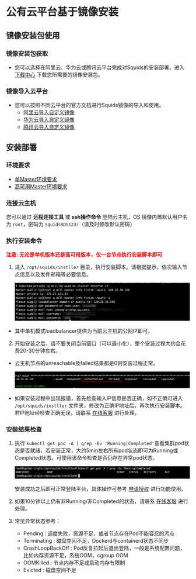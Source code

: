 # 公有云平台基于镜像安装

## 镜像安装包使用

### 镜像安装包获取

* 您可以选择在阿里云、华为云或腾讯云平台完成对Squids的安装部署，进入 [下载中心](http://squids.cn/download) 下载您所需要的镜像安装包。

### 镜像导入云平台

* 您可以按照不同云平台的官方文档进行Squids镜像的导入和使用。
    * [阿里云导入自定义镜像](https://help.aliyun.com/document_detail/25464.html)
    * [华为云导入自定义镜像](https://support.huaweicloud.com/usermanual-ims/zh-cn_topic_0030713191.html)
    * [腾讯云导入自定义镜像](https://cloud.tencent.com/document/product/213/4945)

## 安装部署

### 环境要求

* [单Master环境要求](single-master-requirement.md)
* [高可用Master环境要求](highly-available-cluster-requirement.md)

### 连接云主机

您可以通过 **远程连接工具** 或 **ssh操作命令** 登陆云主机，OS 镜像内置默认用户名为 `root`，密码为 `SquidsRDS123!`（请及时修改默认密码）

### 执行安装命令

**<font color=#FF000 >注意: 无论是单机版本还是高可用版本，仅一台节点执行安装脚本即可</font>**

1. 进入 `/opt/squids/instller` 目录，执行安装脚本。请根据提示，依次输入节点信息以及发件邮箱等必要信息。

   ![img.png](../static/img/bash-install.png)

* 其中单机模式loadbalancer提供为当前云主机的公网IP即可。

2. 开始安装之后，请不要关闭当前窗口（可以最小化），整个安装过程大约会花费20-30分钟左右。

* 云主机节点的unreachable及failed结果都是0则安装过程正常。

  ![img.png](../static/img/install-finished.png)

* 如果安装过程中出现报错，首先检查输入IP信息是否正确，如不正确可进入 `/opt/squids/instller` 文件夹，修改为正确IP地址后，再次执行安装脚本。 若IP地址经检查正确无误，请联系 [在线客服]() 进行处理。

### 安装结果检查

1. 执行 `kubectl get pod -A | grep -Ev 'Running|Completed'`查看集群pod状态是否就绪，若安装正常，大约5min左右所有pod状态即可为Running或Completed状态。可使用该命令检查是否仍存在异常pod状态。

   ![img.png](../static/img/pod-check.png)

   安装成功之后即可正常登陆平台，具体操作可参考 [申请授权](apply-for-authorization.md) 进行功能使用。
2. 如果10分钟以上仍有非Running/非Completed的状态，请联系 [在线客服]() 进行处理。
3. 常见异常状态参考：
    * Pending          : 调度失败，资源不足，或者节点存在Pod不能容忍的污点
    * Terminating      : 磁盘空间不足，Dockerd与containerd状态不同步
    * CrashLoopBackOff : Pod反复拉起后退出登陆，一般是系统配置问题，比如内存资源不足，系统OOM，cgroup OOM
    * OOMKilled        : 节点内存不足或启动内存有限制
    * Evicted          : 磁盘空间不足                                           
